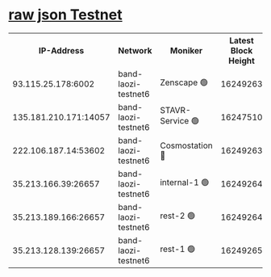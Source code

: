 
[raw json Testnet](https://rpc-check.bandt.stavr.tech/bandt/rpcbandt_result.json)
=

<table><tr><th>IP-Address</th><th>Network</th><th>Moniker</th><th>Latest Block Height</th><th>Earliest Block Height</th><th>Catching Up</th><th>Tx Index</th><th>Voting Power</th><th>Scan Time</th></tr><tr><td>93.115.25.178:6002</td><td>band-laozi-testnet6</td><td>Zenscape 🟢</td><td>16249263</td><td>12460001</td><td>False</td><td>on</td><td>0</td><td>2024-02-27T01:07:44.051897268UTC</td></tr><tr><td>135.181.210.171:14057</td><td>band-laozi-testnet6</td><td>STAVR-Service 🟢</td><td>16247510</td><td>15322501</td><td>False</td><td>on</td><td>0</td><td>2024-02-27T01:07:44.427849046UTC</td></tr><tr><td>222.106.187.14:53602</td><td>band-laozi-testnet6</td><td>Cosmostation 🔴</td><td>16249263</td><td>15423001</td><td>False</td><td>on</td><td>2203655</td><td>2024-02-27T01:07:45.799090637UTC</td></tr><tr><td>35.213.166.39:26657</td><td>band-laozi-testnet6</td><td>internal-1 🟢</td><td>16249264</td><td>16149264</td><td>False</td><td>on</td><td>0</td><td>2024-02-27T01:07:46.732231739UTC</td></tr><tr><td>35.213.189.166:26657</td><td>band-laozi-testnet6</td><td>rest-2 🟢</td><td>16249264</td><td>16149264</td><td>False</td><td>on</td><td>0</td><td>2024-02-27T01:07:47.628072036UTC</td></tr><tr><td>35.213.128.139:26657</td><td>band-laozi-testnet6</td><td>rest-1 🟢</td><td>16249265</td><td>16149265</td><td>False</td><td>on</td><td>0</td><td>2024-02-27T01:07:48.528252548UTC</td></tr></table>
